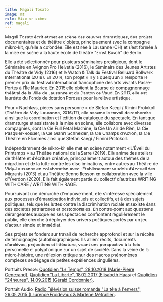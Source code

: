 ```yaml
---
title: Magali Tosato
image: mt
role: Mise en scène
ref: magali
---
```


Magali Tosato écrit et met en scène des œuvres dramatiques, des projets documentaires et du théâtre d'objets, principalement avec la compagnie mikro-kit, qu’elle a cofondée. Elle est née à Lausanne (CH) et s’est formée à la mise en scène à la haute école de théâtre "Ernst Busch" de Berlin.

Elle a été sélectionnée pour plusieurs séminaires prestigieux, dont le Séminaire en Avignon Pro Helvetia (2016), le Séminaire des Jeunes Artistes du Théâtre de Vidy (2016) et le Watch & Talk du Festival Belluard Bollwerk International (2018). En 2014, son projet « Il y a quelqu’un » remporte le premier prix du festival international francophone des arts vivants Passe-Portes à l’Île Maurice. En 2015 elle obtient la Bourse de compagnonnage théâtral de la Ville de Lausanne et du Canton de Vaud. En 2017, elle est lauréate du Fonds de dotation Porosus pour la relève artistique.

Pour « Nachlass, pièces sans personne » de Stefan Kaegi / Rimini Protokoll (Théâtre de Vidy-Lausanne, 2016/17), elle assume le travail de recherche ainsi que la coordination et l'édition du catalogue du spectacle. En tant que dramaturge et assistante à la mise en scène, elle collabore avec diverses compagnies, dont la Cie Full Petal Machine, la Cie Un Air de Rien, la Cie Pasquier-Rossier, la Cie Gianni Schneider, la Cie Champs d'Action, la Cie Théâtre en Flammes ainsi que Stefan Kaegi / Rimini Protokoll.

Indépendamment de mikro-kit elle met en scène notamment « L’Éveil du Printemps » au Théâtre national de la Sarre (2019). Elle anime des ateliers de théâtre et d’écriture créative, principalement autour des thèmes de la migration et de la lutte contre les discriminations, entre autres au Théâtre de Vidy-Lausanne en collaboration avec l’Établissement vaudois d’Accueil des Migrants (2016) et au Théâtre Benno Besson en collaboration avec la ville d’Yverdon (2020). Elle fait également partie du collectif d’autrices WRITING WITH CARE / WRITING WITH RAGE.

Poursuivant une démarche d’empowerment, elle s’intéresse spécialement aux processus d’émancipation individuels et collectifs, et à des sujets politiques, tels que les luttes contre la discrimination raciale et sexiste dans des sociétés patriarcales et postcoloniales. En contre-point aux questions dérangeantes auxquelles ses spectacles confrontent régulièrement le public, elle cherche à déployer des univers poétiques portés par un jeu d’acteur simple et immédiat. 

Ses projets se fondent sur travail de recherche approfondi et sur la récolte de témoignages (auto)biographiques. Ils allient récits, documents d’archives, projections et littérature, visant une perspective à la fois personnelle et polyphonique sur un sujet de société. Dans la veine de la micro-histoire, une réflexion critique sur des macros phénomènes complexes se dégage de petites expériences singulières.

Portraits Presse: [Quotidien "Le Temps", 28.10.2018 (Marie-Pierre Genecand)](https://www.letemps.ch/culture/magali-tosato-theatre-conscient), [Quotidien "La Liberté", 18.02.2017 (Elisabeth Haas)](http://vidy.ch/sites/default/files/20170218_laliberte_tosato2_0.pdf) et [Quotidien "24heures", 14.09.2015 (Gérald Cordonnier)](http://www.24heures.ch/culture/theatre/La-jeune-metteur-en-scene-Magali-Tosato-ose-le-grand-saut-a-Vidy/story/22110262).

Portrait Audio: [Radio Télévision suisse romande "La tête à l'envers", 26.09.2015 (Laurence Froidevaux & Marlène Métrailler)](http://www.rts.ch/espace-2/programmes/la-tete-a-l-envers/7077676-la-tete-a-l-envers-du-26-09-2015.html).


